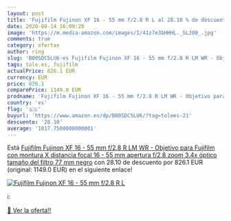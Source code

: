 ```yaml
---
layout: post
title: 'Fujifilm Fujinon XF 16 - 55 mm f/2.8 R L al 28.10 % de descuento'
date: 2020-08-14 16:09:28
image: 'https://m.media-amazon.com/images/I/41z7e3bHHHL._SL200_.jpg'
comments: true
category: ofertas
author: ring
slug: 'B00SDC5LU6-es Fujifilm Fujinon XF 16 - 55 mm f/2.8 R LM WR - Objetivo...'
tags: tole.es, fujifilm
actualPrice: 826.1 EUR
currency: EUR
price: 826.1
comparePrice: 1149.0 EUR
prodname: 'Fujifilm Fujinon XF 16 - 55 mm f/2.8 R LM WR - Objetivo para Fujifilm con montura X  distancia focal 16 - 55 mm  apertura f/2.8  zoom 3.4x  óptico  tamaño del filtro 77 mm   negro'
country: 'es'
flag: '🇪🇸'
buyurl: 'https://www.amazon.es/dp/B00SDC5LU6/?tag=tolees-21'
descuento: '28.10'
average: '1017.7500000000001'
---
```


Está [Fujifilm Fujinon XF 16 - 55 mm f/2.8 R LM WR - Objetivo para Fujifilm con montura X  distancia focal 16 - 55 mm  apertura f/2.8  zoom 3.4x  óptico  tamaño del filtro 77 mm   negro](https://www.amazon.es/dp/B00SDC5LU6/?tag=tolees-21) con 28.10 de descuento por 826.1 EUR (original: 1149.0 EUR) en el siguiente enlace!

[![Fujifilm Fujinon XF 16 - 55 mm f/2.8 R L](https://m.media-amazon.com/images/I/41z7e3bHHHL._SL200_.jpg)](https://www.amazon.es/dp/B00SDC5LU6/?tag=tolees-21)

ℹ️:


[🛒 Ver la oferta!!](https://www.amazon.es/dp/B00SDC5LU6/?tag=tolees-21)
